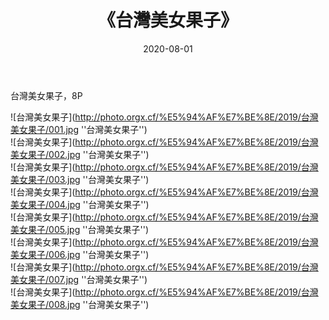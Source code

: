 ﻿---
layout: post
title:  《台灣美女果子》
date:   2020-08-01
img: http://photo.orgx.cf/%E5%94%AF%E7%BE%8E/2019/台灣美女果子/000.jpg
tags: [美女, 清纯, 唯美]
---

台灣美女果子，8P

![台灣美女果子](http://photo.orgx.cf/%E5%94%AF%E7%BE%8E/2019/台灣美女果子/001.jpg ''台灣美女果子'') <br>
![台灣美女果子](http://photo.orgx.cf/%E5%94%AF%E7%BE%8E/2019/台灣美女果子/002.jpg ''台灣美女果子'') <br>
![台灣美女果子](http://photo.orgx.cf/%E5%94%AF%E7%BE%8E/2019/台灣美女果子/003.jpg ''台灣美女果子'') <br>
![台灣美女果子](http://photo.orgx.cf/%E5%94%AF%E7%BE%8E/2019/台灣美女果子/004.jpg ''台灣美女果子'') <br>
![台灣美女果子](http://photo.orgx.cf/%E5%94%AF%E7%BE%8E/2019/台灣美女果子/005.jpg ''台灣美女果子'') <br>
![台灣美女果子](http://photo.orgx.cf/%E5%94%AF%E7%BE%8E/2019/台灣美女果子/006.jpg ''台灣美女果子'') <br>
![台灣美女果子](http://photo.orgx.cf/%E5%94%AF%E7%BE%8E/2019/台灣美女果子/007.jpg ''台灣美女果子'') <br>
![台灣美女果子](http://photo.orgx.cf/%E5%94%AF%E7%BE%8E/2019/台灣美女果子/008.jpg ''台灣美女果子'') <br>
